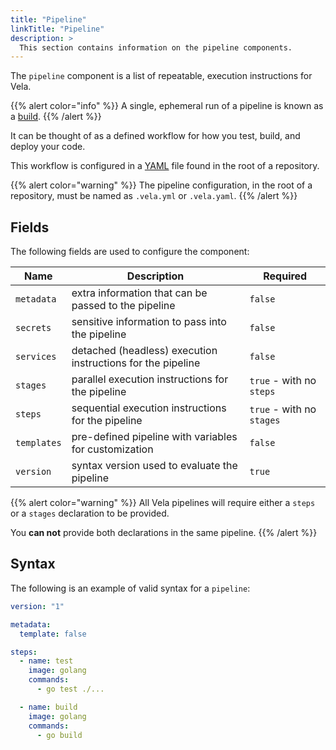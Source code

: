```yaml
---
title: "Pipeline"
linkTitle: "Pipeline"
description: >
  This section contains information on the pipeline components.
---
```


The `pipeline` component is a list of repeatable, execution instructions for Vela.

{{% alert color="info" %}}
A single, ephemeral run of a pipeline is known as a [build](/docs/concepts/resources/build).
{{% /alert %}}

It can be thought of as a defined workflow for how you test, build, and deploy your code.

This workflow is configured in a [YAML](https://yaml.org/) file found in the root of a repository.

{{% alert color="warning" %}}
The pipeline configuration, in the root of a repository, must be named as `.vela.yml` or `.vela.yaml`.
{{% /alert %}}

## Fields

The following fields are used to configure the component:

| Name        | Description                                                 | Required                  |
| ----------- | ----------------------------------------------------------- | ------------------------- |
| `metadata`  | extra information that can be passed to the pipeline        | `false`                   |
| `secrets`   | sensitive information to pass into the pipeline             | `false`                   |
| `services`  | detached (headless) execution instructions for the pipeline | `false`                   |
| `stages`    | parallel execution instructions for the pipeline            | `true` - with no `steps`  |
| `steps`     | sequential execution instructions for the pipeline          | `true` - with no `stages` |
| `templates` | pre-defined pipeline with variables for customization       | `false`                   |
| `version`   | syntax version used to evaluate the pipeline                | `true`                    |

{{% alert color="warning" %}}
All Vela pipelines will require either a `steps` or a `stages` declaration to be provided.

You **can not** provide both declarations in the same pipeline.
{{% /alert %}}

## Syntax

The following is an example of valid syntax for a `pipeline`:

```yaml
version: "1"

metadata:
  template: false

steps:
  - name: test
    image: golang
    commands:
      - go test ./...

  - name: build
    image: golang
    commands:
      - go build
```
